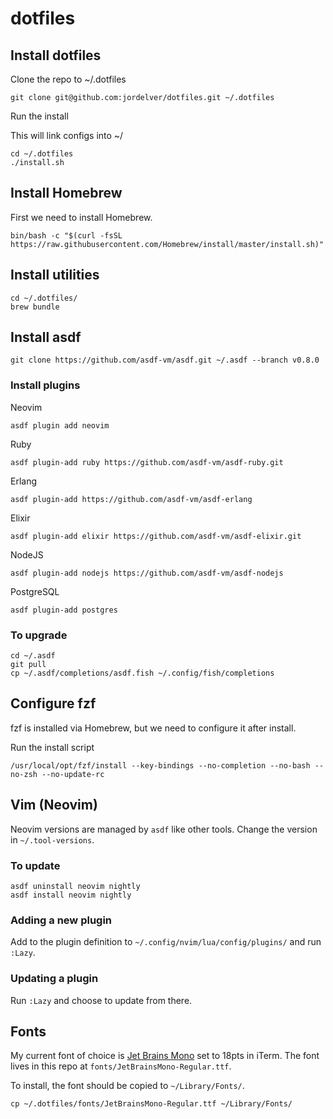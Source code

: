 # dotfiles

## Install dotfiles

Clone the repo to ~/.dotfiles

    git clone git@github.com:jordelver/dotfiles.git ~/.dotfiles

Run the install

This will link configs into ~/

    cd ~/.dotfiles
    ./install.sh

## Install Homebrew

First we need to install Homebrew.

    bin/bash -c "$(curl -fsSL https://raw.githubusercontent.com/Homebrew/install/master/install.sh)"

## Install utilities

    cd ~/.dotfiles/
    brew bundle

## Install asdf

    git clone https://github.com/asdf-vm/asdf.git ~/.asdf --branch v0.8.0

### Install plugins

Neovim

    asdf plugin add neovim

Ruby

    asdf plugin-add ruby https://github.com/asdf-vm/asdf-ruby.git

Erlang

    asdf plugin-add https://github.com/asdf-vm/asdf-erlang

Elixir

    asdf plugin-add elixir https://github.com/asdf-vm/asdf-elixir.git

NodeJS

    asdf plugin-add nodejs https://github.com/asdf-vm/asdf-nodejs

PostgreSQL

    asdf plugin-add postgres

### To upgrade

    cd ~/.asdf
    git pull
    cp ~/.asdf/completions/asdf.fish ~/.config/fish/completions

## Configure fzf

fzf is installed via Homebrew, but we need to configure it after install.

Run the install script

    /usr/local/opt/fzf/install --key-bindings --no-completion --no-bash --no-zsh --no-update-rc

## Vim (Neovim)

Neovim versions are managed by `asdf` like other tools. Change the version in
`~/.tool-versions`.

### To update

    asdf uninstall neovim nightly
    asdf install neovim nightly

### Adding a new plugin

Add to the plugin definition to `~/.config/nvim/lua/config/plugins/` and run
`:Lazy`.

### Updating a plugin

Run `:Lazy` and choose to update from there.

## Fonts

My current font of choice is [Jet Brains Mono](https://www.jetbrains.com/lp/mono/)
set to 18pts in iTerm. The font lives in this repo at `fonts/JetBrainsMono-Regular.ttf`.

To install, the font should be copied to `~/Library/Fonts/`.

    cp ~/.dotfiles/fonts/JetBrainsMono-Regular.ttf ~/Library/Fonts/


